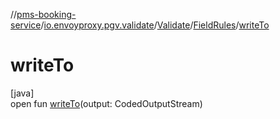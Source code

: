 //[pms-booking-service](../../../../index.md)/[io.envoyproxy.pgv.validate](../../index.md)/[Validate](../index.md)/[FieldRules](index.md)/[writeTo](write-to.md)

# writeTo

[java]\
open fun [writeTo](write-to.md)(output: CodedOutputStream)